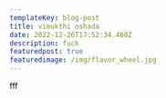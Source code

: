 ```yaml
---
templateKey: blog-post
title: vimukthi oshada
date: 2022-12-26T17:52:34.468Z
description: fuck
featuredpost: true
featuredimage: /img/flavor_wheel.jpg
---
```

f﻿ff